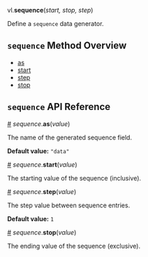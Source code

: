 vl.<b>sequence</b>(<em>start, stop, step</em>)

Define a <code>sequence</code> data generator.

## <code>sequence</code> Method Overview

* <a href="#as">as</a>
* <a href="#start">start</a>
* <a href="#step">step</a>
* <a href="#stop">stop</a>

## <code>sequence</code> API Reference

<a id="as" href="#as">#</a>
<em>sequence</em>.<b>as</b>(<em>value</em>)

The name of the generated sequence field.

__Default value:__ `"data"`

<a id="start" href="#start">#</a>
<em>sequence</em>.<b>start</b>(<em>value</em>)

The starting value of the sequence (inclusive).

<a id="step" href="#step">#</a>
<em>sequence</em>.<b>step</b>(<em>value</em>)

The step value between sequence entries.

__Default value:__ `1`

<a id="stop" href="#stop">#</a>
<em>sequence</em>.<b>stop</b>(<em>value</em>)

The ending value of the sequence (exclusive).

